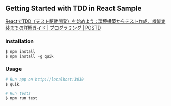 Getting Started with TDD in React Sample
----------------------------------------

[ReactでTDD（テスト駆動開発）を始めよう : 環境構築からテスト作成、機能実装までの詳解ガイド | プログラミング | POSTD](http://postd.cc/getting-started-with-tdd-in-react/)

### Installation

```
$ npm install
$ npm install -g quik
```

### Usage

```zsh
# Run app on http://localhost:3030
$ quik

# Run tests
$ npm run test
```

